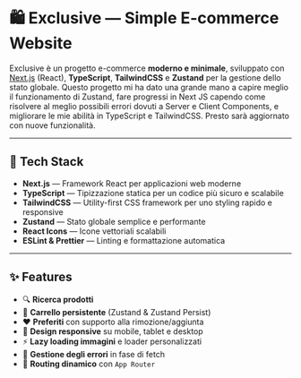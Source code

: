# 🛍️ Exclusive — Simple E-commerce Website

Exclusive è un progetto e-commerce **moderno e minimale**, sviluppato con [Next.js](https://nextjs.org/) (React), **TypeScript**, **TailwindCSS** e **Zustand** per la gestione dello stato globale. Questo progetto mi ha dato una grande mano a capire meglio il funzionamento di Zustand, fare progressi in Next JS capendo come risolvere al meglio possibili errori dovuti a Server e Client Components, e migliorare le mie abilità in TypeScript e TailwindCSS. Presto sarà aggiornato con nuove funzionalità.

---

## 🧰 Tech Stack

- **Next.js** — Framework React per applicazioni web moderne
- **TypeScript** — Tipizzazione statica per un codice più sicuro e scalabile
- **TailwindCSS** — Utility-first CSS framework per uno styling rapido e responsive
- **Zustand** — Stato globale semplice e performante
- **React Icons** — Icone vettoriali scalabili
- **ESLint & Prettier** — Linting e formattazione automatica

---

## ✨ Features

- 🔍 **Ricerca prodotti**
- 🛒 **Carrello persistente** (Zustand & Zustand Persist)
- ❤️ **Preferiti** con supporto alla rimozione/aggiunta
- 📱 **Design responsive** su mobile, tablet e desktop
- ⚡ **Lazy loading immagini** e loader personalizzati
- 🚧 **Gestione degli errori** in fase di fetch
- 🔄 **Routing dinamico** con `App Router`
